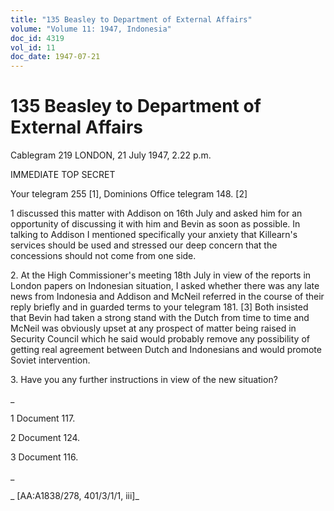 ```yaml
---
title: "135 Beasley to Department of External Affairs"
volume: "Volume 11: 1947, Indonesia"
doc_id: 4319
vol_id: 11
doc_date: 1947-07-21
---
```


# 135 Beasley to Department of External Affairs

Cablegram 219 LONDON, 21 July 1947, 2.22 p.m.

IMMEDIATE TOP SECRET

Your telegram 255 [1], Dominions Office telegram 148. [2]

1 discussed this matter with Addison on 16th July and asked him for an opportunity of discussing it with him and Bevin as soon as possible. In talking to Addison I mentioned specifically your anxiety that Killearn's services should be used and stressed our deep concern that the concessions should not come from one side.

2\. At the High Commissioner's meeting 18th July in view of the reports in London papers on Indonesian situation, I asked whether there was any late news from Indonesia and Addison and McNeil referred in the course of their reply briefly and in guarded terms to your telegram 181. [3] Both insisted that Bevin had taken a strong stand with the Dutch from time to time and McNeil was obviously upset at any prospect of matter being raised in Security Council which he said would probably remove any possibility of getting real agreement between Dutch and Indonesians and would promote Soviet intervention.

3\. Have you any further instructions in view of the new situation?

_

1 Document 117.

2 Document 124.

3 Document 116.

_

_ [AA:A1838/278, 401/3/1/1, iii]_
